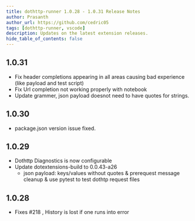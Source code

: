 ```yaml
---
title: dothttp-runner 1.0.28 - 1.0.31 Release Notes
author: Prasanth
author_url: https://github.com/cedric05
tags: [dothttp-runner, vscode]
description: Updates on the latest extension releases.
hide_table_of_contents: false
---
```


## 1.0.31
- Fix header completions appearing in all areas causing bad experience (like payload and test script)
- Fix Url completion not working properly with notebook
- Update grammer, json payload doesnot need to have quotes for strings.

## 1.0.30
- package.json version issue fixed.

## 1.0.29
- Dothttp Diagnostics is now configurable
- Update dotextensions-build to 0.0.43-a26
  - json payload: keys/values without quotes & prerequest message cleanup & use pytest to test dothtp request files

## 1.0.28
- Fixes #218 , History is lost if one runs into error